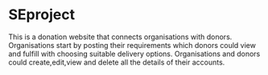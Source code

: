 # SEproject
This is a donation website that connects organisations with donors.
Organisations start by posting their requirements which donors could view and fulfill with choosing suitable delivery options.
Organisations and donors could create,edit,view and delete all the details of their accounts.
